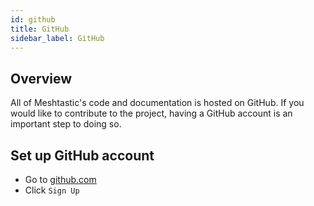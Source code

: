 ```yaml
---
id: github
title: GitHub
sidebar_label: GitHub
---
```

## Overview
All of Meshtastic's code and documentation is hosted on GitHub. If you would like to contribute to the project, having a GitHub account is an important step to doing so.

## Set up GitHub account
- Go to [github.com](https://github.com)
- Click `Sign Up`
